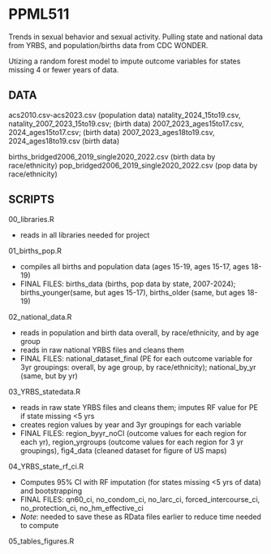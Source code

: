 # PPML511
 
Trends in  sexual behavior and sexual activity. Pulling state and national data from YRBS, and population/births data from CDC WONDER.

Utizing a random forest model to impute outcome variables for states missing 4 or fewer years of data.

## DATA
acs2010.csv-acs2023.csv (population data)
natality_2024_15to19.csv, natality_2007_2023_15to19.csv;  (birth data)
2007_2023_ages15to17.csv, 2024_ages15to17.csv;  (birth data)
2007_2023_ages18to19.csv, 2024_ages18to19.csv (birth data)

births_bridged2006_2019_single2020_2022.csv (birth data by race/ethnicity)
pop_bridged2006_2019_single2020_2022.csv (pop data by race/ethnicity)

## SCRIPTS
00_libraries.R
- reads in all libraries needed for project

01_births_pop.R
- compiles all births and population data (ages 15-19, ages 15-17, ages 18-19)
- FINAL FILES: births_data (births, pop data by state, 2007-2024); births_younger(same, but ages 15-17), births_older (same, but ages 18-19)

02_national_data.R
- reads in population and birth data overall, by race/ethnicity, and by age group
- reads in raw national YRBS files and cleans them
- FINAL FILES: national_dataset_final (PE for each outcome variable for 3yr groupings: overall, by age group, by race/ethnicity); national_by_yr (same, but by yr)

03_YRBS_statedata.R
- reads in raw state YRBS files and cleans them; imputes RF value for PE if state missing <5 yrs
- creates region values by year and 3yr groupings for each variable
- FINAL FILES: region_byyr_noCI (outcome values for each region for each yr), region_yrgroups (outcome values for each region for 3 yr groupings), fig4_data (cleaned dataset for figure of US maps)

04_YRBS_state_rf_ci.R
- Computes 95% CI with RF imputation (for states missing <5 yrs of data) and bootstrapping
- FINAL FILES: qn60_ci, no_condom_ci, no_larc_ci, forced_intercourse_ci, no_protection_ci, no_hm_effective_ci
- *Note*: needed to save these as RData files earlier to reduce time needed to compute

05_tables_figures.R
